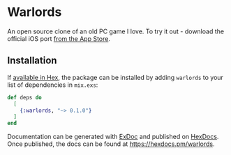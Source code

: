 # Warlords

An open source clone of an old PC game I love. To try it out - download the
official iOS port [from the App Store](https://apps.apple.com/us/app/warlords-classic-strategy/id532024361).

## Installation

If [available in Hex](https://hex.pm/docs/publish), the package can be installed
by adding `warlords` to your list of dependencies in `mix.exs`:

```elixir
def deps do
  [
    {:warlords, "~> 0.1.0"}
  ]
end
```

Documentation can be generated with [ExDoc](https://github.com/elixir-lang/ex_doc)
and published on [HexDocs](https://hexdocs.pm). Once published, the docs can
be found at <https://hexdocs.pm/warlords>.

